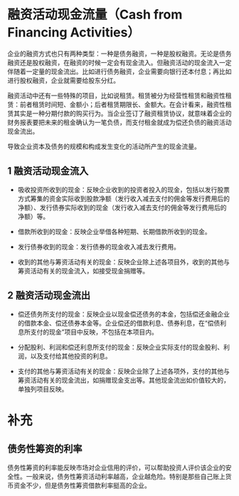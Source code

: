 # 融资活动现金流量（Cash from Financing Activities）

企业的融资方式也只有两种类型：一种是债务融资，一种是股权融资。无论是债务融资还是股权融资，在融资的时候一定会有现金流入。但融资活动的现金流入一定伴随着一定量的现金流出。比如进行债务融资，企业需要向银行还本付息；再比如进行股权融资，企业就需要给股东分红。

融资活动中还有一些特殊的项目，比如说租赁。租赁被分为经营性租赁和融资性租赁：前者租赁时间短、金额小；后者租赁期限长、金额大。在会计看来，融资性租赁其实是一种分期付款的购买行为。当企业签订了融资租赁协议，就意味着企业的财务报表要把未来的租金确认为一笔负债，而支付租金就成为偿还负债的融资活动现金流出。


导致企业资本及债务的规模和构成发生变化的活动所产生的现金流量。

## 1 融资活动现金流入

- 吸收投资所收到的现金：反映企业收到的投资者投入的现金，包括以发行股票方式筹集的资金实际收到股款净额（发行收入减去支付的佣金等发行费用后的净额）、发行债券实际收到的现金（发行收入减去支付的佣金等发行费用后的净额）等。

- 借款所收到的现金：反映企业举借各种短期、长期借款所收到的现金。

- 发行债券收到的现金：发行债券的现金收入减去发行费用。

- 收到的其他与筹资活动有关的现金：反映企业除上述各项目外，收到的其他与筹资活动有关的现金流入，如接受现金捐赠等。

## 2 融资活动现金流出

- 偿还债务所支付的现金：反映企业以现金偿还债务的本金，包括偿还金融企业的借款本金、偿还债券本金等。企业偿还的借款利息、债券利息，在“偿债利息所支付的现金”项目中反映，不包括在本项目内。

- 分配股利、利润和偿还利息所支付的现金：反映企业实际支付的现金股利、利润，以及支付给其他投资的利息。

- 支付的其他与筹资活动有关的现金：反映企业除了上述各项外，支付的其他与筹资活动有关的现金流出，如捐赠现金支出等。其他现金流出如价值较大的，单独列项目反映。


# 补充

## 债务性筹资的利率

债务性筹资的利率能反映市场对企业信用的评价，可以帮助投资人评价该企业的安全性。一般来说，债务性筹资活动利率越高，企业越危险。特别是那些自己账上货币资金不少，但是债务性筹资借款利率挺高的企业。
